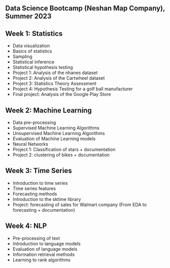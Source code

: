 ## Data Science Bootcamp (Neshan Map Company), Summer 2023



## Week 1: Statistics

- Data visualization
- Basics of statistics
- Sampling
- Statistical inference
- Statistical hypothesis testing
- Project 1: Analysis of the nhanes dataset
- Project 2: Analysis of the Cartwheel dataset
- Project 3: Statistics Theory Assessment
- Project 4: Hypothesis Testing for a golf ball manufacturer
- Final project: Analysis of the Google Play Store

## Week 2: Machine Learning
- Data pre-processing
- Supervised Machine Learning Algorithms
- Unsupervised Machine Learning Algorithms
- Evaluation of Machine Learning models
- Neural Networks
- Project 1: Classification of stars + documentation
- Project 2: clustering of bikes + documentation

## Week 3: Time Series
- Introduction to time series
- Time series features
- Forecasting methods
- Introduction to the sktime library
- Project: forecasting of sales for Walmart company (From EDA to forecasting + documentation)

## Week 4: NLP
- Pre-processing of text
- Introduction to language models
- Evaluation of language models
- Information retrieval methods
- Learning to rank algorithms
